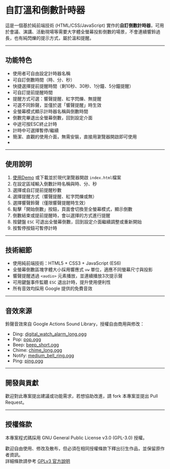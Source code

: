 # 自訂溫和倒數計時器

這是一個基於純前端技術 (HTML/CSS/JavaScript) 實作的**自訂倒數計時器**，可用於會議、演講、活動現場等需要大字體全螢幕投影倒數的場景，不會連續響鈴過長，也有純閃爍的提示方式，屬於溫和提醒。

---

## 功能特色

- 使用者可自由設定計時器名稱  
- 可自訂倒數時間（時、分、秒）  
- 快捷選擇提前提醒時間（剩10秒、30秒、1分鐘、5分鐘提醒）
- 可自訂提前提醒時間
- 提醒方式可選：響聲提醒、紅字閃爍、無提醒  
- 可選不同鈴聲，並僅於選「響聲提醒」時生效  
- 全螢幕模式顯示計時器名稱與倒數時間
- 倒數完畢退出全螢幕倒數，回到設定介面
- 中途可按ESC終止計時
- 計時中可選擇暫停/繼續
- 簡潔、直觀的使用介面，無需安裝，直接用瀏覽器開啟即可使用
- 

---

## 使用說明

1. [使用Demo](https://jokctseng.github.io/timer) 或下載並於現代瀏覽器開啟 `index.html`檔案  
2. 在設定區域輸入倒數計時名稱與時、分、秒  
3. 選擇或自訂提前提醒秒數 
4. 選擇提醒方式（響聲提醒、紅字閃爍或無）  
5. 選擇響聲鈴聲（僅限響聲提醒時生效）  
6. 點擊「開始倒數」按鈕，頁面會切換至全螢幕模式，顯示倒數  
7. 倒數結束或提前提醒時，會以選擇的方式進行提醒  
8. 按鍵盤 `ESC` 可退出全螢幕倒數，回到設定介面繼續調整或重新開始
9. 按暫停按鈕可暫停計時 

---

## 技術細節

- 使用純前端技術：HTML5 + CSS3 + JavaScript (ES6)  
- 全螢幕倒數區塊字體大小採用響應式 `vw` 單位，適應不同螢幕尺寸與投影  
- 響聲提醒透過 `<audio>` 元素播放，並連續播放3次提示聲
- 可用鍵盤事件監聽 `ESC` 退出計時，提升使用便利性  
- 所有音效均採用 Google 提供的免費音效  

---

## 音效來源

鈴聲音效來自 Google Actions Sound Library，授權自由商用與修改：

- Ding: [digital_watch_alarm_long.ogg](https://actions.google.com/sounds/v1/alarms/digital_watch_alarm_long.ogg)  
- Pop: [pop.ogg](https://actions.google.com/sounds/v1/cartoon/pop.ogg)  
- Beep: [beep_short.ogg](https://actions.google.com/sounds/v1/alarms/beep_short.ogg)  
- Chime: [chime_long.ogg](https://actions.google.com/sounds/v1/alarms/chime_long.ogg)  
- Notify: [medium_bell_ring.ogg](https://actions.google.com/sounds/v1/alarms/medium_bell_ring.ogg)  
- Ping: [ping.ogg](https://actions.google.com/sounds/v1/alarms/ping.ogg)  

---

## 開發與貢獻

歡迎對此專案提出建議或功能需求，若想協助改進，請 fork 本專案並提出 Pull Request。

---

## 授權條款

本專案程式碼採用 GNU General Public License v3.0 (GPL-3.0) 授權。  

歡迎自由使用、修改及散布，但必須在相同授權條款下釋出衍生作品，並保留原作者資訊。  
詳細條款請參考 [GPLv3 官方說明](https://www.gnu.org/licenses/gpl-3.0.html) 

